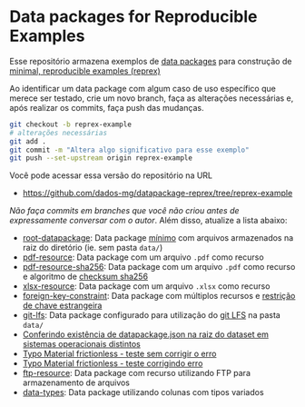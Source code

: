 # Data packages for Reproducible Examples

Esse repositório armazena exemplos de [data packages](https://specs.frictionlessdata.io/) para construção de [minimal, reproducible examples (reprex)](https://stackoverflow.com/help/minimal-reproducible-example)

Ao identificar um data package com algum caso de uso específico que merece ser testado, crie um novo branch, faça as alterações necessárias e, após realizar os commits, faça push das mudanças.

```bash
git checkout -b reprex-example
# alterações necessárias
git add .
git commit -m "Altera algo significativo para esse exemplo"
git push --set-upstream origin reprex-example
```

Você pode acessar essa versão do repositório na URL

- <https://github.com/dados-mg/datapackage-reprex/tree/reprex-example>

_Não faça commits em branches que você não criou antes de expressamente conversar com o autor_. Além disso, atualize a lista abaixo:

- [root-datapackage](https://github.com/dados-mg/datapackage-reprex/tree/root-datapackage): Data package [mínimo](https://specs.frictionlessdata.io/data-package/#illustrative-structure) com arquivos armazenados na raiz do diretório (ie. sem pasta `data/`)
- [pdf-resource](https://github.com/dados-mg/datapackage-reprex/tree/pdf-resource): Data package com um arquivo `.pdf` como recurso
- [pdf-resource-sha256](https://github.com/dados-mg/datapackage-reprex/tree/pdf-resource-sha256): Data package com um arquivo `.pdf` como recurso e algoritmo de [checksum sha256](https://en.wikipedia.org/wiki/SHA-2)
- [xlsx-resource](https://github.com/dados-mg/datapackage-reprex/tree/xlsx-resource): Data package com um arquivo `.xlsx` como recurso
- [foreign-key-constraint](https://github.com/dados-mg/datapackage-reprex/tree/foreign-key-constraint): Data package com múltiplos recursos e [restrição de chave estrangeira](https://specs.frictionlessdata.io/table-schema/#foreign-keys)
- [git-lfs](https://github.com/dados-mg/datapackage-reprex/tree/git-lfs): Data package configurado para utilização do [git LFS](https://git-lfs.github.com/) na pasta `data/`
- [Conferindo existência de datapackage.json na raiz do dataset em sistemas operacionais distintos](https://github.com/dados-mg/datapackage-reprex/tree/os-datapackage-identification)
- [Typo Material frictionless - teste sem corrigir o erro](https://github.com/dados-mg/datapackage-reprex/tree/frictionless-online-validate-whith-folder-typo)
- [Typo Material frictionless - teste corrigindo erro](https://github.com/dados-mg/datapackage-reprex/tree/frictionless-online-validate-whith-folder-typo-correction)
- [ftp-resource](https://github.com/dados-mg/datapackage-reprex/tree/ftp-resource): Data package com recurso utilizando FTP para armazenamento de arquivos
- [data-types](https://github.com/dados-mg/datapackage-reprex/tree/data-types): Data package utilizando colunas com tipos variados

